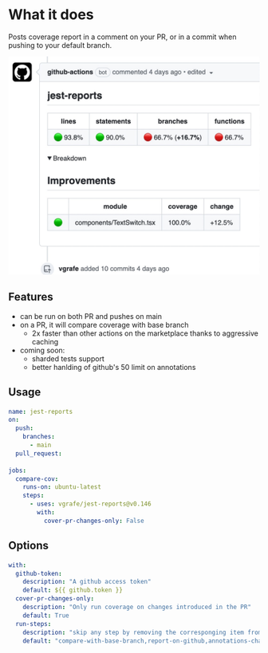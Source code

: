 # What it does

Posts coverage report in a comment on your PR, or in a commit when pushing to your default branch.

![](docs/screenshot0.jpeg)

## Features

- can be run on both PR and pushes on main
- on a PR, it will compare coverage with base branch
  - 2x faster than other actions on the marketplace thanks to aggressive caching
- coming soon:
  - sharded tests support
  - better hanlding of github's 50 limit on annotations

## Usage

```yml
name: jest-reports
on:
  push:
    branches:
      - main
  pull_request:

jobs:
  compare-cov:
    runs-on: ubuntu-latest
    steps:
      - uses: vgrafe/jest-reports@v0.146
        with:
          cover-pr-changes-only: False
```

## Options

```yml
with:
  github-token:
    description: "A github access token"
    default: ${{ github.token }}
  cover-pr-changes-only:
    description: "Only run coverage on changes introduced in the PR"
    default: True
  run-steps:
    description: "skip any step by removing the corresponging item from this comma-separated list"
    default: "compare-with-base-branch,report-on-github,annotations-changes,annotations-all"
```
